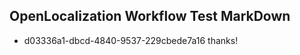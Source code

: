 ## OpenLocalization Workflow Test MarkDown
* d03336a1-dbcd-4840-9537-229cbede7a16 thanks!

<!--HONumber=Jul16_HO3-->



